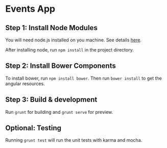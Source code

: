 # Events App

## Step 1: Install Node Modules

You will need node.js installed on you machine. See details [here](https://github.com/joyent/node/wiki/Installing-Node.js-via-package-manager).

After installing node, run `npm install` in the project directory.

## Step 2: Install Bower Components

To install bower, run `npm install bower`. Then run `bower install` to get the angular resources.

## Step 3: Build & development

Run `grunt` for building and `grunt serve` for preview.

## Optional: Testing

Running `grunt test` will run the unit tests with karma and mocha.
